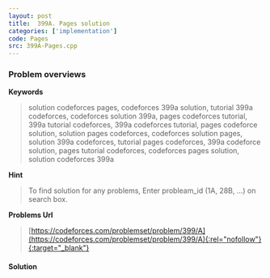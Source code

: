 ```yaml
---
layout: post
title:  399A. Pages solution
categories: ['implementation']
code: Pages
src: 399A-Pages.cpp
---
```

### **Problem overviews**

**Keywords**
> solution codeforces pages, codeforces 399a solution, tutorial 399a codeforces, codeforces solution 399a, pages codeforces tutorial, 399a tutorial codeforces, 399a codeforces tutorial, pages codeforce solution, solution pages codeforces, codeforces solution pages, solution 399a codeforces, tutorial pages codeforces, 399a codeforce solution, pages tutorial codeforces, codeforces pages solution, solution codeforces 399a

**Hint**
> To find solution for any problems, Enter probleam_id (1A, 28B, ...) on search box. 

**Problems Url**
> [https://codeforces.com/problemset/problem/399/A](https://codeforces.com/problemset/problem/399/A){:rel="nofollow"}{:target="_blank"}

#### **Solution**




